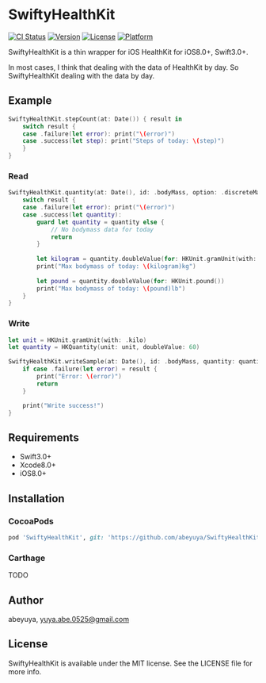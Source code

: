 # SwiftyHealthKit

[![CI Status](http://img.shields.io/travis/abeyuya/SwiftyHealthKit.svg?style=flat)](https://travis-ci.org/abeyuya/SwiftyHealthKit)
[![Version](https://img.shields.io/cocoapods/v/SwiftyHealthKit.svg?style=flat)](http://cocoapods.org/pods/SwiftyHealthKit)
[![License](https://img.shields.io/cocoapods/l/SwiftyHealthKit.svg?style=flat)](http://cocoapods.org/pods/SwiftyHealthKit)
[![Platform](https://img.shields.io/cocoapods/p/SwiftyHealthKit.svg?style=flat)](http://cocoapods.org/pods/SwiftyHealthKit)

SwiftyHealthKit is a thin wrapper for iOS HealthKit for iOS8.0+, Swift3.0+.

In most cases, I think that dealing with the data of HealthKit by day.
So SwiftyHealthKit dealing with the data by day.

## Example

```swift
SwiftyHealthKit.stepCount(at: Date()) { result in
    switch result {
    case .failure(let error): print("\(error)")
    case .success(let step): print("Steps of today: \(step)")
    }
}
```

### Read

```swift
SwiftyHealthKit.quantity(at: Date(), id: .bodyMass, option: .discreteMax) { result in
    switch result {
    case .failure(let error): print("\(error)")
    case .success(let quantity):
        guard let quantity = quantity else {
            // No bodymass data for today
            return
        }
        
        let kilogram = quantity.doubleValue(for: HKUnit.gramUnit(with: .kilo))
        print("Max bodymass of today: \(kilogram)kg")
        
        let pound = quantity.doubleValue(for: HKUnit.pound())
        print("Max bodymass of today: \(pound)lb")
    }
}
```

### Write

```swift
let unit = HKUnit.gramUnit(with: .kilo)
let quantity = HKQuantity(unit: unit, doubleValue: 60)

SwiftyHealthKit.writeSample(at: Date(), id: .bodyMass, quantity: quantity) { result in
    if case .failure(let error) = result {
        print("Error: \(error)")
        return
    }

    print("Write success!")
}
```


## Requirements

- Swift3.0+
- Xcode8.0+
- iOS8.0+

## Installation

### CocoaPods

```ruby
pod 'SwiftyHealthKit', git: 'https://github.com/abeyuya/SwiftyHealthKit'
```

### Carthage

TODO

## Author

abeyuya, yuya.abe.0525@gmail.com

## License

SwiftyHealthKit is available under the MIT license. See the LICENSE file for more info.

